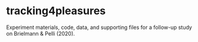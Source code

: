 # tracking4pleasures
Experiment materials, code, data, and supporting files for a follow-up study on Brielmann &amp; Pelli (2020).
